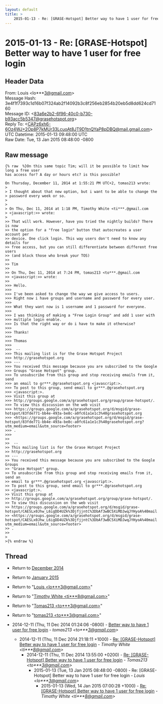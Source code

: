 ```yaml
---
layout: default
title: >
    2015-01-13 - Re: [GRASE-Hotspot] Better way to have 1 user for free login
---
```


# 2015-01-13 - Re: [GRASE-Hotspot] Better way to have 1 user for free login

## Header Data

From: Louis \<lo***3@gmail.com\><br>
Message Hash: 3e4f1f7393c1d16b07f324ab2f14092b3c8f256eb2854b20eb5d8dd624cd7160<br>
Message ID: \<83a6e2b2-6f96-40c0-b730-b93acc5b5347@grasehotspot.org\><br>
Reply To: \<CAPz6xh6-6Oz4WJ+2Op8P7kMUr33LcuoAt8JT9D1tnQYaP8pDBQ@mail.gmail.com\><br>
UTC Datetime: 2015-01-13 09:48:00 UTC<br>
Raw Date: Tue, 13 Jan 2015 08:48:00 -0800<br>

## Raw message

```
{% raw  %}On this same topic Tim; will it be possible to limit how long a free user 
has access for? A day or hours etc? is this possible?

On Thursday, December 11, 2014 at 1:55:21 PM UTC+2, tomas213 wrote:
>
> I thought about that new option, but i want to be able to change the 
> password every week or so.
>
>
> On Thu, Dec 11, 2014 at 1:18 PM, Timothy White <ti***.@gmail.com 
> <javascript:>> wrote:
>
>> That will work. However, have you tried the nightly builds? There is now 
>> the option for a "free login" button that autocreates a user account per 
>> device. One click login. This way users don't need to know any details for 
>> free access, but you can still differentiate between different free users 
>> (and block those who break your TOS)
>>
>> Tim
>>
>> On Thu, Dec 11, 2014 at 7:24 PM, tomas213 <to***.@gmail.com 
>> <javascript:>> wrote:
>>
>>> Hello.
>>>
>>> I've been asked to change the way we give access to users.
>>> Right now i have groups and username and password for every user.
>>>
>>> What they want now is 1 username and 1 password for everyone.
>>>
>>> I was thinking of making a "Free Login Group" and add 1 user with 
>>> multiple login enable.
>>> Is that the right way or do i have to make it otherwise?
>>>
>>> Thanks!
>>>
>>> Thomas
>>>
>>>  -- 
>>> This mailing list is for the Grase Hotspot Project 
>>> http://grasehotspot.org
>>> --- 
>>> You received this message because you are subscribed to the Google 
>>> Groups "Grase Hotspot" group.
>>> To unsubscribe from this group and stop receiving emails from it, send 
>>> an email to gr***.@grasehotspot.org <javascript:>.
>>> To post to this group, send email to gr***.@grasehotspot.org 
>>> <javascript:>.
>>> Visit this group at 
>>> http://groups.google.com/a/grasehotspot.org/group/grase-hotspot/.
>>> To view this discussion on the web visit 
>>> https://groups.google.com/a/grasehotspot.org/d/msgid/grase-hotspot/83fde771-bb4e-493a-be8c-a0fc61a1e1c3%40grasehotspot.org 
>>> <https://groups.google.com/a/grasehotspot.org/d/msgid/grase-hotspot/83fde771-bb4e-493a-be8c-a0fc61a1e1c3%40grasehotspot.org?utm_medium=email&utm_source=footer>
>>> .
>>>
>>
>>  -- 
>> This mailing list is for the Grase Hotspot Project 
>> http://grasehotspot.org
>> --- 
>> You received this message because you are subscribed to the Google Groups 
>> "Grase Hotspot" group.
>> To unsubscribe from this group and stop receiving emails from it, send an 
>> email to gr***.@grasehotspot.org <javascript:>.
>> To post to this group, send email to gr***.@grasehotspot.org 
>> <javascript:>.
>> Visit this group at 
>> http://groups.google.com/a/grasehotspot.org/group/grase-hotspot/.
>> To view this discussion on the web visit 
>> https://groups.google.com/a/grasehotspot.org/d/msgid/grase-hotspot/CAESLx0Jhw_L6igDD4UZk%3DjfjjntC%3DbAf3wBC5XiMDJwqJYHyoA%40mail.gmail.com 
>> <https://groups.google.com/a/grasehotspot.org/d/msgid/grase-hotspot/CAESLx0Jhw_L6igDD4UZk%3DjfjjntC%3DbAf3wBC5XiMDJwqJYHyoA%40mail.gmail.com?utm_medium=email&utm_source=footer>
>> .
>>
>
>{% endraw %}
```

## Thread

+ Return to [December 2014](/archive/2014/12)
+ Return to [January 2015](/archive/2015/01)

+ Return to "[Louis <lo***3<span>@</span>gmail.com>](/authors/lo___3_at_gmail_com)"
+ Return to "[Timothy White <ti***8<span>@</span>gmail.com>](/authors/ti___8_at_gmail_com)"
+ Return to "[Tomas213 <to***3<span>@</span>gmail.com>](/authors/to___3_at_gmail_com)"
+ Return to "[tomas213 <to***3<span>@</span>gmail.com>](/authors/to___3_at_gmail_com)"

+ 2014-12-11 (Thu, 11 Dec 2014 01:24:06 -0800) - [Better way to have 1 user for free login](/archive/2014/12/aa2818d2d1fd9d32e05b62329fd459ff3763d9d46038eaf883ed8be990e799c3) - _tomas213 \<to***3@gmail.com\>_
  + 2014-12-11 (Thu, 11 Dec 2014 21:18:11 +1000) - [Re: [GRASE-Hotspot] Better way to have 1 user for free login](/archive/2014/12/b2a5f71e44d9520c043bf399de825fc0a2f27c932a4715e77bdd0b068acd1bce) - _Timothy White \<ti***8@gmail.com\>_
    + 2014-12-11 (Thu, 11 Dec 2014 13:55:00 +0200) - [Re: [GRASE-Hotspot] Better way to have 1 user for free login](/archive/2014/12/5e15077d4a8e693987fc5aa5e13abb26e880d70285d3cb015a6af3eae178e5a1) - _Tomas213 \<to***3@gmail.com\>_
      + 2015-01-13 (Tue, 13 Jan 2015 08:48:00 -0800) - Re: [GRASE-Hotspot] Better way to have 1 user for free login - _Louis \<lo***3@gmail.com\>_
        + 2015-01-13 (Wed, 14 Jan 2015 07:00:28 +1000) - [Re: [GRASE-Hotspot] Better way to have 1 user for free login](/archive/2015/01/78128dee4d2b97521cd3e42f08105bbe6bca92c179544945da2874b6506ec86f) - _Timothy White \<ti***8@gmail.com\>_


